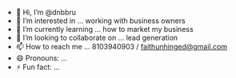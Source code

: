 - 👋 Hi, I’m @dnbbru
- 👀 I’m interested in ... working with business owners 
- 🌱 I’m currently learning ... how to market my business 
- 💞️ I’m looking to collaborate on ... lead generation 
- 📫 How to reach me ... 8103940903 / faithunhinged@gmail.com
- 😄 Pronouns: ...
- ⚡ Fun fact: ...

<!---
dnbbru/dnbbru is a ✨ special ✨ repository because its `README.md` (this file) appears on your GitHub profile.
You can click the Preview link to take a look at your changes.
--->
